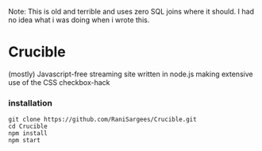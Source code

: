 Note: This is old and terrible and uses zero SQL joins where it should. I had no idea what i was doing when i wrote this.

# Crucible
(mostly) Javascript-free streaming site written in node.js making extensive use of the CSS checkbox-hack

### installation
`git clone https://github.com/RaniSargees/Crucible.git`  
`cd Crucible`  
`npm install`  
`npm start`  
